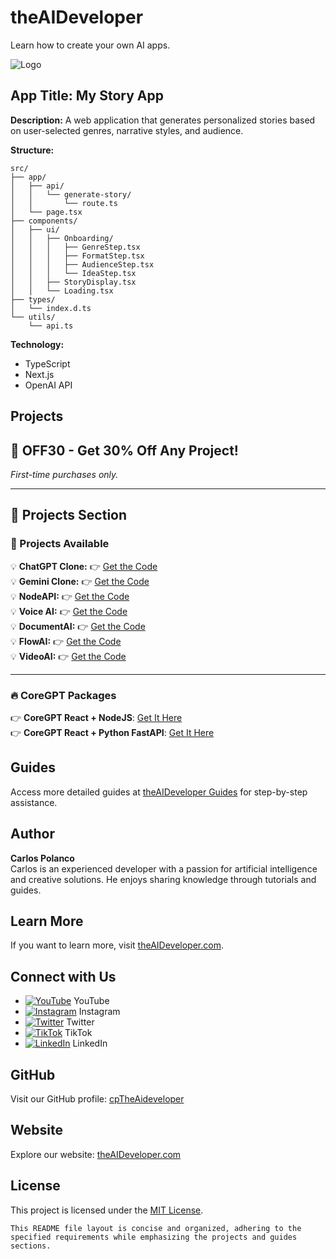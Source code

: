 # theAIDeveloper

Learn how to create your own AI apps.

![Logo](https://d3erng0hrrd7m4.cloudfront.net/logo.png)

## App Title: My Story App

**Description:** A web application that generates personalized stories based on user-selected genres, narrative styles, and audience.

**Structure:**
```
src/
├── app/
│   ├── api/
│   │   └── generate-story/
│   │       └── route.ts
│   └── page.tsx
├── components/
│   ├── ui/
│   │   ├── Onboarding/
│   │   │   ├── GenreStep.tsx
│   │   │   ├── FormatStep.tsx
│   │   │   ├── AudienceStep.tsx
│   │   │   └── IdeaStep.tsx
│   │   ├── StoryDisplay.tsx
│   │   └── Loading.tsx
├── types/
│   └── index.d.ts
└── utils/
    └── api.ts
```

**Technology:**
- TypeScript
- Next.js
- OpenAI API

## Projects

## 🎉 OFF30 - Get **30% Off** Any Project!  
*First-time purchases only.*

---

## 🚀 Projects Section  

### 🌟 Projects Available  

💡 **ChatGPT Clone:** 👉 [Get the Code](https://www.the-aideveloper.com/products/ez94_t)  
💡 **Gemini Clone:** 👉 [Get the Code](https://www.the-aideveloper.com/products/ABktLQ)  
💡 **NodeAPI:** 👉 [Get the Code](https://www.the-aideveloper.com/products/dMVTnM)  
💡 **Voice AI:** 👉 [Get the Code](https://www.the-aideveloper.com/products/G4rfGx)  
💡 **DocumentAI:** 👉 [Get the Code](https://www.the-aideveloper.com/products/7HVdbq)  
💡 **FlowAI:** 👉 [Get the Code](https://www.the-aideveloper.com/products/f6-3Am)  
💡 **VideoAI:** 👉 [Get the Code](https://www.the-aideveloper.com/products/9jiaLF)  

---

### 🔥 CoreGPT Packages  

👉 **CoreGPT React + NodeJS**: [Get It Here](https://checkout.the-aideveloper.com/b/14keVD7vgcDw4mc6pb)  
👉 **CoreGPT React + Python FastAPI**: [Get It Here](https://checkout.the-aideveloper.com/b/dR614N8zkdHA8CseVI)  


## Guides

Access more detailed guides at [theAIDeveloper Guides](https://www.the-aideveloper.com/guides) for step-by-step assistance.

## Author

**Carlos Polanco**  
Carlos is an experienced developer with a passion for artificial intelligence and creative solutions. He enjoys sharing knowledge through tutorials and guides.

## Learn More

If you want to learn more, visit [theAIDeveloper.com](https://www.the-aideveloper.com).

## Connect with Us

- [![YouTube](https://img.icons8.com/color/48/000000/youtube-play.png)](https://www.youtube.com/@theaideveloper) YouTube
- [![Instagram](https://img.icons8.com/color/48/000000/instagram-new.png)](https://www.instagram.com/cptheaideveloper/) Instagram
- [![Twitter](https://img.icons8.com/color/48/000000/twitter.png)](https://x.com/cpaideveloper) Twitter
- [![TikTok](https://img.icons8.com/color/48/000000/tiktok.png)](https://www.tiktok.com/@codingnutella) TikTok
- [![LinkedIn](https://img.icons8.com/color/48/000000/linkedin.png)](https://www.linkedin.com/company/theaidevelopercp/) LinkedIn

## GitHub

Visit our GitHub profile: [cpTheAideveloper](https://github.com/cpTheAideveloper)

## Website

Explore our website: [theAIDeveloper.com](https://www.the-aideveloper.com/)

## License

This project is licensed under the [MIT License](LICENSE).
```
This README file layout is concise and organized, adhering to the specified requirements while emphasizing the projects and guides sections.
